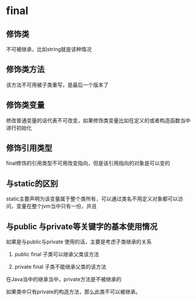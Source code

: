 # final

## 修饰类

不可被继承，比如string就是该种情况

## 修饰类方法

该方法不可用被子类重写，是最后一个版本了


## 修饰类变量

修改普通变量的话代表不可改变，如果修饰类变量比如在定义的或者构造函数当中进行初始化



## 修饰引用类型

final修饰的引用类型不可用改变指向，但是该引用指向的对象是可以变的

## 与static的区别

static主要声明为该变量属于整个类所有，可以通过类名不用定义对象都可以访问，变量在整个jvm当中只有一份，并且



## 与public 与private等关键字的基本使用情况

如果是与public与private 使用的话，主要是考虑子类继承的关系

1. public final 子类可以继承父类该方法

2. private final 子类不能继承父类的该方法

在Java当中的继承当中，private方法是不被继承的

如果类中只有private的构造方法，那么此类不可以被继承。